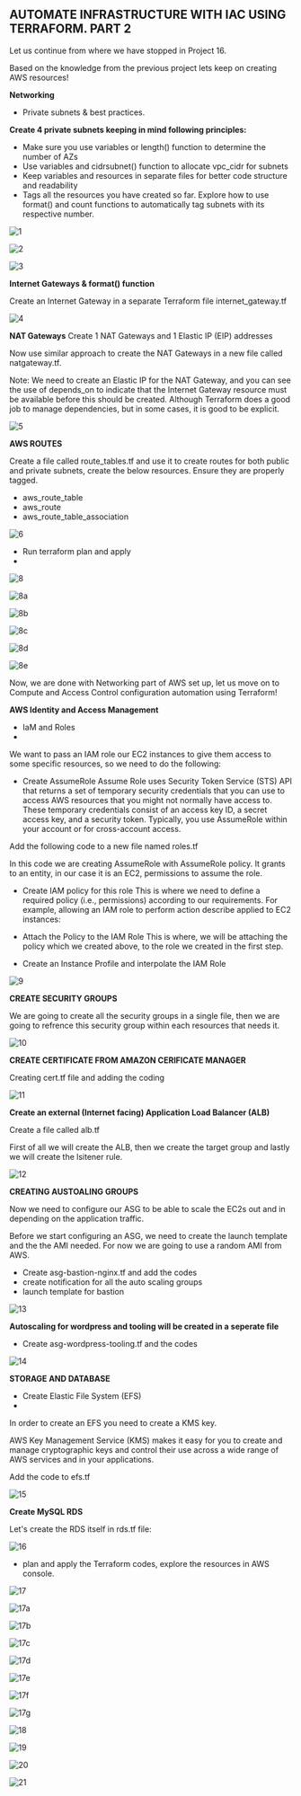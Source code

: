 ## AUTOMATE INFRASTRUCTURE WITH IAC USING TERRAFORM. PART 2


Let us continue from where we have stopped in Project 16.

Based on the knowledge from the previous project lets keep on creating AWS resources!

**Networking**

- Private subnets & best practices.

**Create 4 private subnets keeping in mind following principles:**

- Make sure you use variables or length() function to determine the number of AZs
- Use variables and cidrsubnet() function to allocate vpc_cidr for subnets
- Keep variables and resources in separate files for better code structure and readability
- Tags all the resources you have created so far. Explore how to use format() and count functions to automatically tag subnets with its respective number.


![1](https://user-images.githubusercontent.com/93729559/171413852-5054adf6-c4e9-4022-8024-6a8f3c24e241.png)

![2](https://user-images.githubusercontent.com/93729559/171413861-0d5e7101-bd7d-40d3-ab72-5aed44d38696.png)

![3](https://user-images.githubusercontent.com/93729559/171413867-e194941d-c6cd-412d-b406-af57cb6d8ea5.png)


**Internet Gateways & format() function**

Create an Internet Gateway in a separate Terraform file internet_gateway.tf

![4](https://user-images.githubusercontent.com/93729559/171414356-f6077884-ccf7-4b5b-9463-915c4073b68c.png)


**NAT Gateways**
Create 1 NAT Gateways and 1 Elastic IP (EIP) addresses

Now use similar approach to create the NAT Gateways in a new file called natgateway.tf.

Note: We need to create an Elastic IP for the NAT Gateway, and you can see the use of depends_on to indicate that the Internet Gateway resource must be available before this should be created. Although Terraform does a good job to manage dependencies, but in some cases, it is good to be explicit.


![5](https://user-images.githubusercontent.com/93729559/171417930-7b8d5711-d115-4c1b-a5b1-4ba6c465c2a5.png)



**AWS ROUTES**

Create a file called route_tables.tf and use it to create routes for both public and private subnets, create the below resources. Ensure they are properly tagged.

- aws_route_table
- aws_route
- aws_route_table_association

![6](https://user-images.githubusercontent.com/93729559/171442848-cd5962d5-f11f-436d-bd83-d83d0eee87d8.png)

- Run terraform plan and apply
- 

![8](https://user-images.githubusercontent.com/93729559/171442854-837bc4b1-0831-43e0-84f7-c54648d84f75.png)

![8a](https://user-images.githubusercontent.com/93729559/171442857-66160e1c-5396-489f-ab57-becd464eac98.png)

![8b](https://user-images.githubusercontent.com/93729559/171442861-5198fe44-948c-4be6-b5cf-877602fd8bc5.png)

![8c](https://user-images.githubusercontent.com/93729559/171442863-c49c4d32-809c-446b-b348-80fdcae13ff0.png)

![8d](https://user-images.githubusercontent.com/93729559/171442865-32fb294f-94ae-4f76-b510-40f9cff2d613.png)

![8e](https://user-images.githubusercontent.com/93729559/171442869-651ccc6c-0e8f-4949-ba31-ebbc7ab09c1d.png)


Now, we are done with Networking part of AWS set up, let us move on to Compute and Access Control configuration automation using Terraform!

**AWS Identity and Access Management** 

- IaM and Roles
- 
We want to pass an IAM role our EC2 instances to give them access to some specific resources, so we need to do the following:

- Create AssumeRole
Assume Role uses Security Token Service (STS) API that returns a set of temporary security credentials that you can use to access AWS resources that you might not normally have access to. These temporary credentials consist of an access key ID, a secret access key, and a security token. Typically, you use AssumeRole within your account or for cross-account access.

Add the following code to a new file named roles.tf

In this code we are creating AssumeRole with AssumeRole policy. It grants to an entity, in our case it is an EC2, permissions to assume the role.


- Create IAM policy for this role
This is where we need to define a required policy (i.e., permissions) according to our requirements. For example, allowing an IAM role to perform action describe applied to EC2 instances:

- Attach the Policy to the IAM Role
This is where, we will be attaching the policy which we created above, to the role we created in the first step.

- Create an Instance Profile and interpolate the IAM Role

![9](https://user-images.githubusercontent.com/93729559/171622202-2f6281fe-4d5c-4fb8-9efd-73630f57a2b5.png)


**CREATE SECURITY GROUPS**

We are going to create all the security groups in a single file, then we are going to refrence this security group within each resources that needs it.


![10](https://user-images.githubusercontent.com/93729559/171623306-6b6f477a-20bd-44ce-baa3-c259d25d2339.png)


**CREATE CERTIFICATE FROM AMAZON CERIFICATE MANAGER**

Creating cert.tf file and adding the coding


![11](https://user-images.githubusercontent.com/93729559/171623843-08eb222f-f8a6-41f3-a8f3-e9dede6ec008.png)



**Create an external (Internet facing) Application Load Balancer (ALB)**

Create a file called alb.tf

First of all we will create the ALB, then we create the target group and lastly we will create the lsitener rule.

![12](https://user-images.githubusercontent.com/93729559/171624432-5771ad1b-1fd8-409b-a397-38c19a298464.png)


**CREATING AUSTOALING GROUPS**

Now we need to configure our ASG to be able to scale the EC2s out and in depending on the application traffic.

Before we start configuring an ASG, we need to create the launch template and the the AMI needed. For now we are going to use a random AMI from AWS.

- Create asg-bastion-nginx.tf and add the codes
- create notification for all the auto scaling groups
- launch template for bastion

![13](https://user-images.githubusercontent.com/93729559/171626339-93ccfe76-bbbd-405c-bc71-3965c133d5e3.png)


**Autoscaling for wordpress and tooling will be created in a seperate file**

- Create asg-wordpress-tooling.tf and the codes

![14](https://user-images.githubusercontent.com/93729559/171626851-7220318c-2cb3-4778-8d01-9f64a9297081.png)


**STORAGE AND DATABASE**

- Create Elastic File System (EFS)
- 
In order to create an EFS you need to create a KMS key.

AWS Key Management Service (KMS) makes it easy for you to create and manage cryptographic keys and control their use across a wide range of AWS services and in your applications.

Add the code to efs.tf

![15](https://user-images.githubusercontent.com/93729559/171651620-00a2c82d-8bee-4beb-8663-607673ac7704.png)


**Create MySQL RDS**

Let's create the RDS itself in rds.tf file:

![16](https://user-images.githubusercontent.com/93729559/171653420-39384443-883b-48ec-af82-41c9318a8eff.png)


- plan and apply the Terraform codes, explore the resources in AWS console.


![17](https://user-images.githubusercontent.com/93729559/171663038-a68665e1-8b4f-4b6d-8676-1e3805f15d2a.png)

![17a](https://user-images.githubusercontent.com/93729559/171663046-5ad0a3fe-57b6-4907-822d-490b1598c66f.png)

![17b](https://user-images.githubusercontent.com/93729559/171663047-17ee3da1-075a-4bdf-a0af-cc4628552196.png)

![17c](https://user-images.githubusercontent.com/93729559/171663051-bb093b5c-29b1-4611-ba86-d0a4e31a8959.png)

![17d](https://user-images.githubusercontent.com/93729559/171663062-2cc51bbb-e0b4-4eec-8f84-f87143293cfe.png)

![17e](https://user-images.githubusercontent.com/93729559/171663064-b05770e5-f87f-4c2f-aba6-ea8301ec9440.png)

![17f](https://user-images.githubusercontent.com/93729559/171663069-292c9c87-984d-416a-accd-d3f792c424c5.png)

![17g](https://user-images.githubusercontent.com/93729559/171663077-3903d00a-e43a-4ec6-a7ef-9b7f0844221b.png)

![18](https://user-images.githubusercontent.com/93729559/171663086-3dd996d7-5109-4101-aed8-cb810b2c003f.png)

![19](https://user-images.githubusercontent.com/93729559/171663089-4f1d147e-384a-4792-9300-020222033881.png)

![20](https://user-images.githubusercontent.com/93729559/171663097-7d093ef3-e61d-4641-9e77-e6e8e190eef5.png)

![21](https://user-images.githubusercontent.com/93729559/171663293-4d424bbd-8f60-4381-b47b-311295dfbe18.png)








































